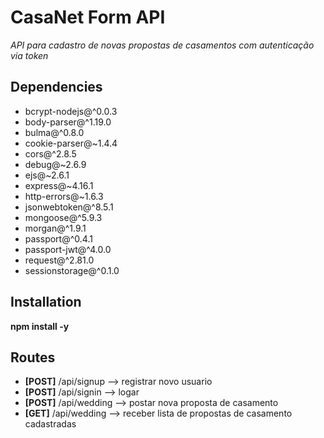 # CasaNet Form API
*API para cadastro de novas propostas de casamentos com autenticação via token*

## Dependencies
*  bcrypt-nodejs@^0.0.3 
*  body-parser@^1.19.0
*  bulma@^0.8.0
*  cookie-parser@~1.4.4
*  cors@^2.8.5
*  debug@~2.6.9
*  ejs@~2.6.1
*  express@~4.16.1
*  http-errors@~1.6.3
*  jsonwebtoken@^8.5.1
*  mongoose@^5.9.3
*  morgan@^1.9.1
*  passport@^0.4.1
*  passport-jwt@^4.0.0
*  request@^2.81.0
*  sessionstorage@^0.1.0

## Installation

**npm install -y**

## Routes
*    **[POST]** /api/signup --> registrar novo usuario
*    **[POST]** /api/signin --> logar
*    **[POST]** /api/wedding --> postar nova proposta de casamento
*    **[GET]** /api/wedding --> receber lista de propostas de casamento cadastradas